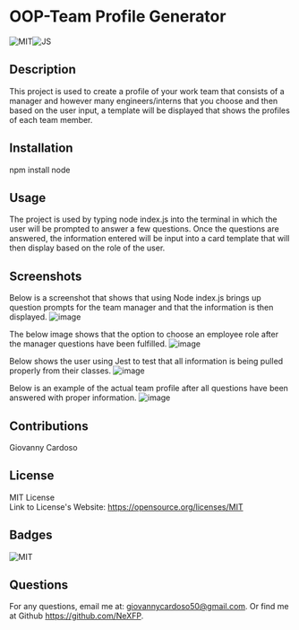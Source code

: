# OOP-Team Profile Generator
![MIT](https://img.shields.io/badge/License-MIT-yellow)![JS](https://img.shields.io/badge/Javascript-JS-yellow)
  ## Description
  This project is used to create a profile of your work team that consists of a manager and however many engineers/interns that you choose and then based on the user input, a template will be displayed that shows the profiles of each team member.

  ## Installation
  npm install node

  ## Usage
  The project is used by typing node index.js into the terminal in which the user will be prompted to answer a few questions. Once the questions are answered, the information entered will be input into a card template that will then display based on the role of the user.

  ## Screenshots 

  Below is a screenshot that shows that using Node index.js brings up question prompts for the team manager and that the information is then displayed.
![image](https://user-images.githubusercontent.com/88305762/140416377-0a5ae3ca-738c-47f7-b823-ddbe87dd1889.png)

  The below image shows that the option to choose an employee role after the manager questions have been fulfilled.
![image](https://user-images.githubusercontent.com/88305762/140416504-bf987c42-9a2c-4426-819d-930b445939c8.png)

  Below shows the user using Jest to test that all information is being pulled properly from their classes.
![image](https://user-images.githubusercontent.com/88305762/140416063-dd87a238-027b-46ca-8495-93857f81990a.png)
  
  Below is an example of the actual team profile after all questions have been answered with proper information. 
![image](https://user-images.githubusercontent.com/88305762/140416812-cedfd5ef-afe4-41f6-975e-c7c3e141d3a9.png)

  ## Contributions
  Giovanny Cardoso

  ## License
  MIT License <br />
  Link to License's Website: https://opensource.org/licenses/MIT
    
  ## Badges
  ![MIT](https://img.shields.io/badge/License-MIT-yellow)

  ## Questions
  For any questions, email me at: giovannycardoso50@gmail.com.
  Or find me at Github https://github.com/NeXFP.

